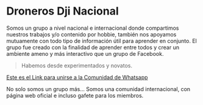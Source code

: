 

# Droneros Dji Nacional

Somos un grupo a nivel nacional e internacional donde compartimos nuestros trabajos y/o contenido por hobbie, también nos apoyamos mutuamente con todo tipo de información útil para aprender en conjunto.
El grupo fue creado con la finalidad de aprender entre todos y crear un ambiente ameno y más interactivo que un grupo de Facebook.

> Habemos desde experimentados y novatos.

[Este es el Link para unirse a la Comunidad de Whatsapp](https://chat.whatsapp.com/JMXhUsVIiK1GX8HhCwvX39)

No solo somos un grupo más…
Somos una comunidad internacional, con página web oficial e incluso gafete para los miembros.
